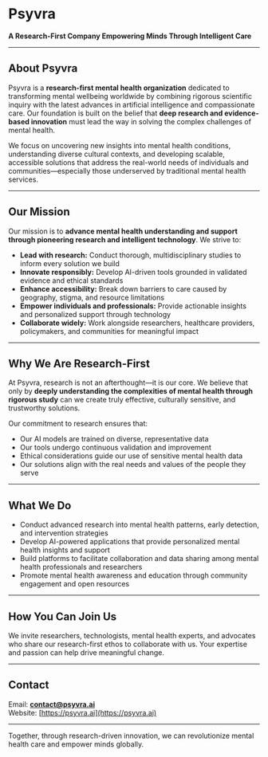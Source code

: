 # Psyvra

**A Research-First Company Empowering Minds Through Intelligent Care**

---

## About Psyvra

Psyvra is a **research-first mental health organization** dedicated to transforming mental wellbeing worldwide by combining rigorous scientific inquiry with the latest advances in artificial intelligence and compassionate care. Our foundation is built on the belief that **deep research and evidence-based innovation** must lead the way in solving the complex challenges of mental health.

We focus on uncovering new insights into mental health conditions, understanding diverse cultural contexts, and developing scalable, accessible solutions that address the real-world needs of individuals and communities—especially those underserved by traditional mental health services.

---

## Our Mission

Our mission is to **advance mental health understanding and support through pioneering research and intelligent technology**. We strive to:

- **Lead with research:** Conduct thorough, multidisciplinary studies to inform every solution we build  
- **Innovate responsibly:** Develop AI-driven tools grounded in validated evidence and ethical standards  
- **Enhance accessibility:** Break down barriers to care caused by geography, stigma, and resource limitations  
- **Empower individuals and professionals:** Provide actionable insights and personalized support through technology  
- **Collaborate widely:** Work alongside researchers, healthcare providers, policymakers, and communities for meaningful impact  

---

## Why We Are Research-First

At Psyvra, research is not an afterthought—it is our core. We believe that only by **deeply understanding the complexities of mental health through rigorous study** can we create truly effective, culturally sensitive, and trustworthy solutions.

Our commitment to research ensures that:

- Our AI models are trained on diverse, representative data  
- Our tools undergo continuous validation and improvement  
- Ethical considerations guide our use of sensitive mental health data  
- Our solutions align with the real needs and values of the people they serve  

---

## What We Do

- Conduct advanced research into mental health patterns, early detection, and intervention strategies  
- Develop AI-powered applications that provide personalized mental health insights and support  
- Build platforms to facilitate collaboration and data sharing among mental health professionals and researchers  
- Promote mental health awareness and education through community engagement and open resources  

---

## How You Can Join Us

We invite researchers, technologists, mental health experts, and advocates who share our research-first ethos to collaborate with us. Your expertise and passion can help drive meaningful change.

---

## Contact

Email: **contact@psyvra.ai**  
Website: [https://psyvra.ai](https://psyvra.ai)

---

Together, through research-driven innovation, we can revolutionize mental health care and empower minds globally.

